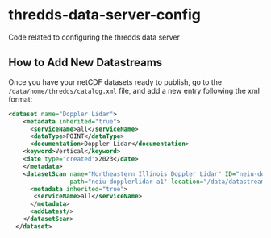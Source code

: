 # thredds-data-server-config
Code related to configuring the thredds data server

## How to Add New Datastreams
Once you have your netCDF datasets ready to publish, go to the `/data/home/thredds/catalog.xml` file, and add a new entry following the xml format:

```xml
<dataset name="Doppler Lidar">
    <metadata inherited="true">
      <serviceName>all</serviceName>
      <dataType>POINT</dataType>
      <documentation>Doppler Lidar</documentation>
    <keyword>Vertical</keyword>
    <date type="created">2023</date>
    </metadata>
    <datasetScan name="Northeastern Illinois Doppler Lidar" ID="neiu-dopplerlidar-a1"
                 path="neiu-dopplerlidar-a1" location="/data/datastream/neiu/neiu-dopplerlidar-a1" dataType="Point">
      <metadata inherited="true">
       <serviceName>all</serviceName>
      </metadata>
      <addLatest/>
    </datasetScan>
  </dataset>
```
